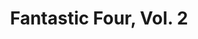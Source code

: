 ---
title: "Fantastic Four, Vol. 2"
issue: 2A
issue_nr: 2
full_title: Repercussions
subtitle: ""
story_arc: ""
crossover: ""
variant: A
publisher: Marvel Comics
creators: 
  - Jim Lee
  - Scott Williams
release_date: Dec 1996
release_year: 1996
genre:
  - Action
  - Adventure
  - Super-Heroes
format: Comic
pages: 40
signed_by: ""
price: 1.95
---